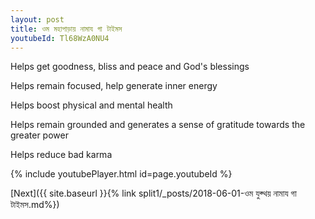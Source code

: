 ```yaml
---
layout: post
title: ওম মহাপাড়ায় নামায গা টাইমস
youtubeId: Tl68WzA0NU4
---
```

 
 
Helps get goodness, bliss and peace and God's blessings
 
Helps remain focused, help generate inner energy 
 
Helps boost physical and mental health 
 
Helps remain grounded and generates a sense of gratitude towards the greater power 
 
Helps reduce bad karma
 
 
 
 


{% include youtubePlayer.html id=page.youtubeId %}
 
[Next]({{ site.baseurl }}{% link  split1/_posts/2018-06-01-ওম যুক্থয় নামায গা টাইমস.md%})
 
